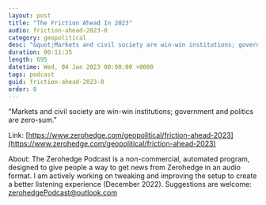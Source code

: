 ```yaml
---
layout: post
title: "The Friction Ahead In 2023"
audio: friction-ahead-2023-0
category: geopolitical
desc: "&quot;Markets and civil society are win-win institutions; government and politics are zero-sum.&quot;"
duration: 00:11:35
length: 695
datetime: Wed, 04 Jan 2023 00:00:00 +0000
tags: podcast
guid: friction-ahead-2023-0
order: 0
---
```

&quot;Markets and civil society are win-win institutions; government and politics are zero-sum.&quot;

Link: [https://www.zerohedge.com/geopolitical/friction-ahead-2023](https://www.zerohedge.com/geopolitical/friction-ahead-2023)

About: The Zerohedge Podcast is a non-commercial, automated program, designed to give people a way to get news from Zerohedge in an audio format.  I am actively working on tweaking and improving the setup to create a better listening experience (December 2022).  Suggestions are welcome: [zerohedgePodcast@outlook.com](mailto:zerohedgePodcast@outlook.com)